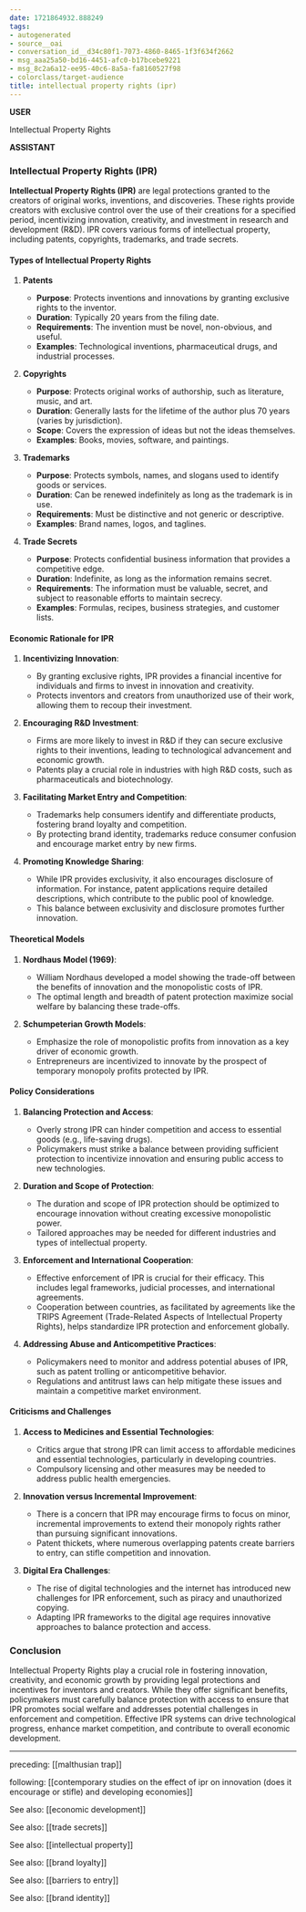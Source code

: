 ```yaml
---
date: 1721864932.888249
tags:
- autogenerated
- source__oai
- conversation_id__d34c80f1-7073-4860-8465-1f3f634f2662
- msg_aaa25a50-bd16-4451-afc0-b17bcebe9221
- msg_8c2a6a12-ee95-40c6-8a5a-fa8160527f98
- colorclass/target-audience
title: intellectual property rights (ipr)
---
```


**USER**

Intellectual Property Rights


**ASSISTANT**

### Intellectual Property Rights (IPR)

**Intellectual Property Rights (IPR)** are legal protections granted to the creators of original works, inventions, and discoveries. These rights provide creators with exclusive control over the use of their creations for a specified period, incentivizing innovation, creativity, and investment in research and development (R&D). IPR covers various forms of intellectual property, including patents, copyrights, trademarks, and trade secrets.

#### Types of Intellectual Property Rights

1. **Patents**
   - **Purpose**: Protects inventions and innovations by granting exclusive rights to the inventor.
   - **Duration**: Typically 20 years from the filing date.
   - **Requirements**: The invention must be novel, non-obvious, and useful.
   - **Examples**: Technological inventions, pharmaceutical drugs, and industrial processes.

2. **Copyrights**
   - **Purpose**: Protects original works of authorship, such as literature, music, and art.
   - **Duration**: Generally lasts for the lifetime of the author plus 70 years (varies by jurisdiction).
   - **Scope**: Covers the expression of ideas but not the ideas themselves.
   - **Examples**: Books, movies, software, and paintings.

3. **Trademarks**
   - **Purpose**: Protects symbols, names, and slogans used to identify goods or services.
   - **Duration**: Can be renewed indefinitely as long as the trademark is in use.
   - **Requirements**: Must be distinctive and not generic or descriptive.
   - **Examples**: Brand names, logos, and taglines.

4. **Trade Secrets**
   - **Purpose**: Protects confidential business information that provides a competitive edge.
   - **Duration**: Indefinite, as long as the information remains secret.
   - **Requirements**: The information must be valuable, secret, and subject to reasonable efforts to maintain secrecy.
   - **Examples**: Formulas, recipes, business strategies, and customer lists.

#### Economic Rationale for IPR

1. **Incentivizing Innovation**:
   - By granting exclusive rights, IPR provides a financial incentive for individuals and firms to invest in innovation and creativity.
   - Protects inventors and creators from unauthorized use of their work, allowing them to recoup their investment.

2. **Encouraging R&D Investment**:
   - Firms are more likely to invest in R&D if they can secure exclusive rights to their inventions, leading to technological advancement and economic growth.
   - Patents play a crucial role in industries with high R&D costs, such as pharmaceuticals and biotechnology.

3. **Facilitating Market Entry and Competition**:
   - Trademarks help consumers identify and differentiate products, fostering brand loyalty and competition.
   - By protecting brand identity, trademarks reduce consumer confusion and encourage market entry by new firms.

4. **Promoting Knowledge Sharing**:
   - While IPR provides exclusivity, it also encourages disclosure of information. For instance, patent applications require detailed descriptions, which contribute to the public pool of knowledge.
   - This balance between exclusivity and disclosure promotes further innovation.

#### Theoretical Models

1. **Nordhaus Model (1969)**:
   - William Nordhaus developed a model showing the trade-off between the benefits of innovation and the monopolistic costs of IPR.
   - The optimal length and breadth of patent protection maximize social welfare by balancing these trade-offs.

2. **Schumpeterian Growth Models**:
   - Emphasize the role of monopolistic profits from innovation as a key driver of economic growth.
   - Entrepreneurs are incentivized to innovate by the prospect of temporary monopoly profits protected by IPR.

#### Policy Considerations

1. **Balancing Protection and Access**:
   - Overly strong IPR can hinder competition and access to essential goods (e.g., life-saving drugs).
   - Policymakers must strike a balance between providing sufficient protection to incentivize innovation and ensuring public access to new technologies.

2. **Duration and Scope of Protection**:
   - The duration and scope of IPR protection should be optimized to encourage innovation without creating excessive monopolistic power.
   - Tailored approaches may be needed for different industries and types of intellectual property.

3. **Enforcement and International Cooperation**:
   - Effective enforcement of IPR is crucial for their efficacy. This includes legal frameworks, judicial processes, and international agreements.
   - Cooperation between countries, as facilitated by agreements like the TRIPS Agreement (Trade-Related Aspects of Intellectual Property Rights), helps standardize IPR protection and enforcement globally.

4. **Addressing Abuse and Anticompetitive Practices**:
   - Policymakers need to monitor and address potential abuses of IPR, such as patent trolling or anticompetitive behavior.
   - Regulations and antitrust laws can help mitigate these issues and maintain a competitive market environment.

#### Criticisms and Challenges

1. **Access to Medicines and Essential Technologies**:
   - Critics argue that strong IPR can limit access to affordable medicines and essential technologies, particularly in developing countries.
   - Compulsory licensing and other measures may be needed to address public health emergencies.

2. **Innovation versus Incremental Improvement**:
   - There is a concern that IPR may encourage firms to focus on minor, incremental improvements to extend their monopoly rights rather than pursuing significant innovations.
   - Patent thickets, where numerous overlapping patents create barriers to entry, can stifle competition and innovation.

3. **Digital Era Challenges**:
   - The rise of digital technologies and the internet has introduced new challenges for IPR enforcement, such as piracy and unauthorized copying.
   - Adapting IPR frameworks to the digital age requires innovative approaches to balance protection and access.

### Conclusion

Intellectual Property Rights play a crucial role in fostering innovation, creativity, and economic growth by providing legal protections and incentives for inventors and creators. While they offer significant benefits, policymakers must carefully balance protection with access to ensure that IPR promotes social welfare and addresses potential challenges in enforcement and competition. Effective IPR systems can drive technological progress, enhance market competition, and contribute to overall economic development.


---

preceding: [[malthusian trap]]  


following: [[contemporary studies on the effect of ipr on innovation (does it encourage or stifle) and developing economies]]

See also: [[economic development]]


See also: [[trade secrets]]


See also: [[intellectual property]]


See also: [[brand loyalty]]


See also: [[barriers to entry]]


See also: [[brand identity]]